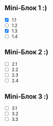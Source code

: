 ## Mini-Блок 1 :)
   - [x] 1.1
   - [ ] 1.2
   - [x] 1.3
   - [ ] 1.4
## Mini-Блок 2 :)
   - [ ] 2.1
   - [ ] 2.2
   - [ ] 2.3
   - [ ] 2.4
## Mini-Блок 3 :)
   - [ ] 3.1
   - [ ] 3.2
   - [ ] 3.3